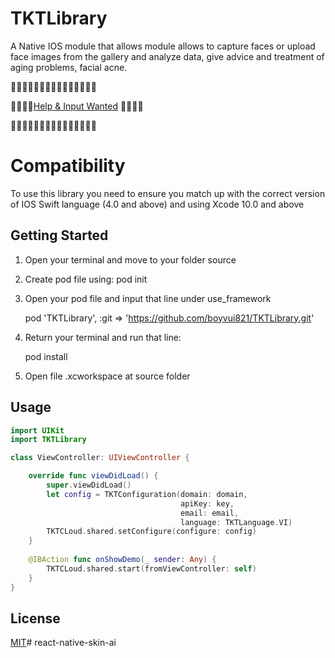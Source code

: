 # TKTLibrary
A Native IOS module that allows module allows to capture faces or upload face images from the gallery and analyze data, 
give advice and treatment of aging problems, facial acne.

🚧🚧🚧🚧🚧🚧🚧🚧🚧🚧🚧🚧🚧🚧🚧

🚧🚧🚧🚧[Help & Input Wanted](https://github.com/boyvui821/TKTLibrary/issues) 🚧🚧🚧🚧

🚧🚧🚧🚧🚧🚧🚧🚧🚧🚧🚧🚧🚧🚧🚧

# Compatibility
To use this library you need to ensure you match up with the correct version of IOS Swift language (4.0 and above) and using Xcode 10.0 and above

## Getting Started
1. Open your terminal and move to your folder source
2. Create pod file using: pod init
3. Open your pod file and input that line under use_framework

    pod 'TKTLibrary', :git => 'https://github.com/boyvui821/TKTLibrary.git'
    
4. Return your terminal and run that line:

    pod install

5. Open file .xcworkspace at source folder 

## Usage
```swift
import UIKit
import TKTLibrary

class ViewController: UIViewController {

    override func viewDidLoad() {
        super.viewDidLoad()
        let config = TKTConfiguration(domain: domain,
                                      apiKey: key,
                                      email: email,
                                      language: TKTLanguage.VI)
        TKTCLoud.shared.setConfigure(configure: config)
    }
    
    @IBAction func onShowDemo(_ sender: Any) {
        TKTCLoud.shared.start(fromViewController: self)
    }
}
```

## License

[MIT](LICENSE.md)# react-native-skin-ai
  
    
